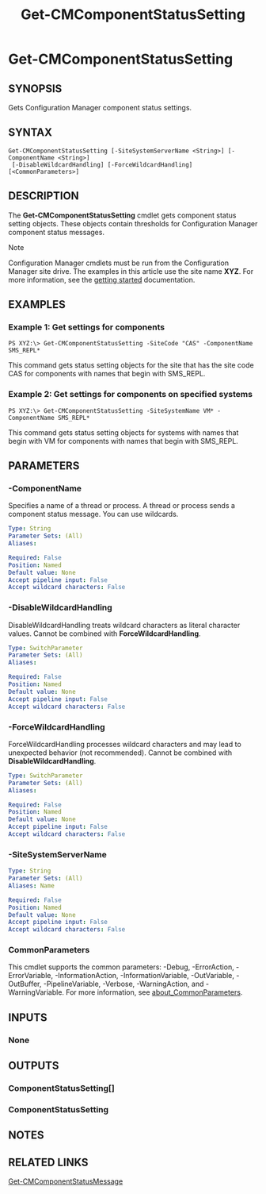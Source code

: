 ﻿---
description: Gets Configuration Manager component status settings.
external help file: AdminUI.PS.HS.dll-Help.xml
Module Name: ConfigurationManager
ms.date: 05/02/2019
schema: 2.0.0
title: Get-CMComponentStatusSetting
---

# Get-CMComponentStatusSetting

## SYNOPSIS
Gets Configuration Manager component status settings.

## SYNTAX

```
Get-CMComponentStatusSetting [-SiteSystemServerName <String>] [-ComponentName <String>]
 [-DisableWildcardHandling] [-ForceWildcardHandling] [<CommonParameters>]
```

## DESCRIPTION
The **Get-CMComponentStatusSetting** cmdlet gets component status setting objects.
These objects contain thresholds for Configuration Manager component status messages.

> [!NOTE]
> Configuration Manager cmdlets must be run from the Configuration Manager site drive.
> The examples in this article use the site name **XYZ**. For more information, see the
> [getting started](/powershell/sccm/overview) documentation.

## EXAMPLES

### Example 1: Get settings for components
```
PS XYZ:\> Get-CMComponentStatusSetting -SiteCode "CAS" -ComponentName SMS_REPL*
```

This command gets status setting objects for the site that has the site code CAS for components with names that begin with SMS_REPL.

### Example 2: Get settings for components on specified systems
```
PS XYZ:\> Get-CMComponentStatusSetting -SiteSystemName VM* -ComponentName SMS_REPL*
```

This command gets status setting objects for systems with names that begin with VM for components with names that begin with SMS_REPL.

## PARAMETERS

### -ComponentName
Specifies a name of a thread or process.
A thread or process sends a component status message.
You can use wildcards.

```yaml
Type: String
Parameter Sets: (All)
Aliases:

Required: False
Position: Named
Default value: None
Accept pipeline input: False
Accept wildcard characters: False
```

### -DisableWildcardHandling
DisableWildcardHandling treats wildcard characters as literal character values. Cannot be combined with **ForceWildcardHandling**.

```yaml
Type: SwitchParameter
Parameter Sets: (All)
Aliases:

Required: False
Position: Named
Default value: None
Accept pipeline input: False
Accept wildcard characters: False
```

### -ForceWildcardHandling
ForceWildcardHandling processes wildcard characters and may lead to unexpected behavior (not recommended). Cannot be combined with **DisableWildcardHandling**.

```yaml
Type: SwitchParameter
Parameter Sets: (All)
Aliases:

Required: False
Position: Named
Default value: None
Accept pipeline input: False
Accept wildcard characters: False
```

### -SiteSystemServerName
```yaml
Type: String
Parameter Sets: (All)
Aliases: Name

Required: False
Position: Named
Default value: None
Accept pipeline input: False
Accept wildcard characters: False
```

### CommonParameters
This cmdlet supports the common parameters: -Debug, -ErrorAction, -ErrorVariable, -InformationAction, -InformationVariable, -OutVariable, -OutBuffer, -PipelineVariable, -Verbose, -WarningAction, and -WarningVariable. For more information, see [about_CommonParameters](https://docs.microsoft.com/powershell/module/microsoft.powershell.core/about/about_commonparameters?view=powershell-7).

## INPUTS

### None

## OUTPUTS

### ComponentStatusSetting[]

### ComponentStatusSetting

## NOTES

## RELATED LINKS

[Get-CMComponentStatusMessage](Get-CMComponentStatusMessage.md)


